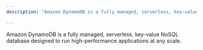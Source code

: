 ```yaml
---
description: "Amazon DynamoDB is a fully managed, serverless, key-value NoSQL database designed to run high-performance applications at any scale."

---
```

Amazon DynamoDB is a fully managed, serverless, key-value NoSQL database designed to run high-performance applications at any scale.
